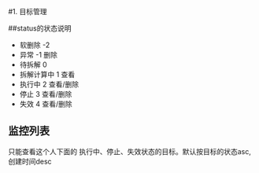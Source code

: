 #1. 目标管理

##status的状态说明
* 软删除 -2
* 异常 -1       删除
* 待拆解  0   
* 拆解计算中 1   查看
* 执行中 2  查看/删除
* 停止 3  查看/删除
* 失效 4  查看/删除

## 监控列表
只能查看这个人下面的 执行中、停止、失效状态的目标。默认按目标的状态asc,创建时间desc